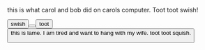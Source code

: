 this is what carol and bob did on carols computer. Toot toot swish!

<button>swish<button>
<button>toot<button>
this is lame. I am tired and want to hang with my wife. toot toot squish.
